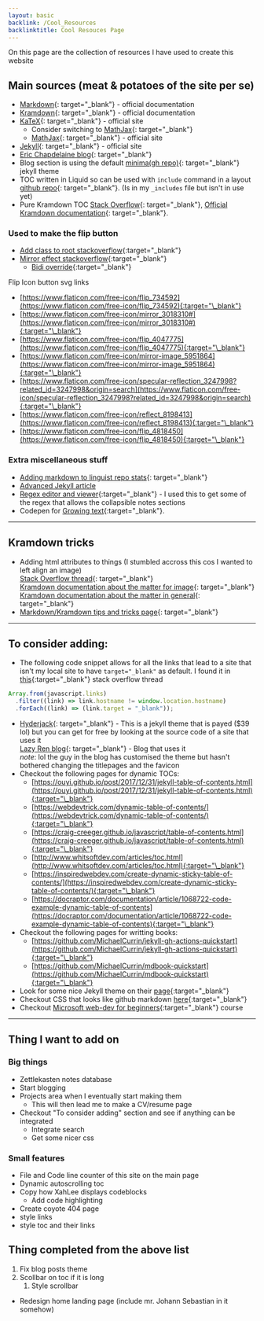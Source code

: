 ```yaml
---
layout: basic
backlink: /Cool_Resources
backlinktitle: Cool Resouces Page
---
```


On this page are the collection of resources I have used to create this website

## Main sources (meat & potatoes of the site per se)

- [Markdown](https://daringfireball.net/projects/markdown/){: target="\_blank"} - official documentation
- [Kramdown](https://kramdown.gettalong.org/){: target="\_blank"} - official documentation
- [KaTeX](https://katex.org/){: target="\_blank"} - official site
  - Consider switching to [MathJax](https://kramdown.gettalong.org/math_engine/mathjax.html){: target="\_blank"}
  - [MathJax](https://www.mathjax.org/){: target="\_blank"} - official site
- [Jekyll](https://jekyllrb.com/){: target="\_blank"} - official site
- [Eric Chapdelaine blog](https://ericchapdelaine.com/){: target="\_blank"}
- Blog section is using the default [minima(gh repo)](https://github.com/jekyll/minima){: target="\_blank"} jekyll theme
- TOC written in Liquid so can be used with `include` command in a layout [github repo](https://github.com/allejo/jekyll-toc){: target="\_blank"}. (Is in my `_includes` file but isn't in use yet)
- Pure Kramdown TOC [Stack Overflow](https://stackoverflow.com/questions/38417624/table-of-contents-using-jekyll-and-kramdown){: target="\_blank"}, [Official Kramdown documentation](https://kramdown.gettalong.org/converter/html.html#toc){: target="\_blank"}.

### Used to make the flip button ###

* [Add class to root stackoverflow](https://stackoverflow.com/questions/13980982/add-class-to-html-with-javascript){:target="\_blank"}
* [Mirror effect stackoverflow](https://stackoverflow.com/questions/5406368/can-you-use-css-to-mirror-flip-text){:target="\_blank"}
	* [Bidi override](https://stackoverflow.com/questions/22642416/css-reverse-a-whole-website-mirror-effect-excluding-tetand-images){:target="\_blank"}

Flip Icon button svg links
* [https://www.flaticon.com/free-icon/flip_734592](https://www.flaticon.com/free-icon/flip_734592){:target="\_blank"}
* [https://www.flaticon.com/free-icon/mirror_3018310#](https://www.flaticon.com/free-icon/mirror_3018310#){:target="\_blank"}
* [https://www.flaticon.com/free-icon/flip_4047775](https://www.flaticon.com/free-icon/flip_4047775){:target="\_blank"}
* [https://www.flaticon.com/free-icon/mirror-image_5951864](https://www.flaticon.com/free-icon/mirror-image_5951864){:target="\_blank"}
* [https://www.flaticon.com/free-icon/specular-reflection_3247998?related_id=3247998&origin=search](https://www.flaticon.com/free-icon/specular-reflection_3247998?related_id=3247998&origin=search){:target="\_blank"}
* [https://www.flaticon.com/free-icon/reflect_8198413](https://www.flaticon.com/free-icon/reflect_8198413){:target="\_blank"}
* [https://www.flaticon.com/free-icon/flip_4818450](https://www.flaticon.com/free-icon/flip_4818450){:target="\_blank"}

### Extra miscellaneous stuff

- [Adding markdown to linguist repo stats](https://joshuatz.com/posts/2019/how-to-get-github-to-recognize-a-pure-markdown-repo/){: target="\_blank"}
- [Advanced Jekyll article](https://dexp.in/articles/advanced-jekyll/)
- [Regex editor and viewer](https://regex101.com/r/8VJpSQ/1){:target="\_blank"} - I used this to get some of the regex that allows the collapsible notes sections
- Codepen for [Growing text](https://codepen.io/Itsca/pen/kYYdor){:target="\_blank"}.

---

## Kramdown tricks

- Adding html attributes to things (I stumbled accross this cos I wanted to left align an image)\
  [Stack Overflow thread](https://stackoverflow.com/questions/23819197/jekyll-blog-post-centering-images){: target="\_blank"}\
  [Kramdown documentation about the matter for image](https://kramdown.gettalong.org/syntax.html#images){: target="\_blank"}\
  [Kramdown documentation about the matter in general](https://kramdown.gettalong.org/syntax.html#attribute-list-definitions){: target="\_blank"}
- [Markdown/Kramdown tips and tricks page](https://about.gitlab.com/blog/2016/07/19/markdown-kramdown-tips-and-tricks/){: target="\_blank"}

---

## To consider adding:

- The following code snippet allows for all the links that lead to a site that isn't my local site to have `target="_blank"` as default.
  I found it in [this](https://stackoverflow.com/questions/4425198/can-i-create-links-with-target-blank-in-markdown){:target="\_blank"} stack overflow thread

```js
Array.from(javascript.links)
  .filter((link) => link.hostname != window.location.hostname)
  .forEach((link) => (link.target = "_blank"));
```

- [Hyderjack](https://hydejack.com/){: target="\_blank"} - This is a jekyll theme that is payed ($39 lol) but you can get for free by looking at the source code of a site that uses it\
  [Lazy Ren blog](https://github.com/LazyRen/LazyRen.github.io){: target="\_blank"} - Blog that uses it\
  _note_: lol the guy in the blog has customised the theme but hasn't bothered changing the titlepages and the favicon
- Checkout the following pages for dynamic TOCs:
  - [https://ouyi.github.io/post/2017/12/31/jekyll-table-of-contents.html](https://ouyi.github.io/post/2017/12/31/jekyll-table-of-contents.html){:target="\_blank"}
  - [https://webdevtrick.com/dynamic-table-of-contents/](https://webdevtrick.com/dynamic-table-of-contents/){:target="\_blank"}
  - [https://craig-creeger.github.io/javascript/table-of-contents.html](https://craig-creeger.github.io/javascript/table-of-contents.html){:target="\_blank"}
  - [http://www.whitsoftdev.com/articles/toc.html](http://www.whitsoftdev.com/articles/toc.html){:target="\_blank"}
  - [https://inspiredwebdev.com/create-dynamic-sticky-table-of-contents/](https://inspiredwebdev.com/create-dynamic-sticky-table-of-contents/){:target="\_blank"}
  - [https://docraptor.com/documentation/article/1068722-code-example-dynamic-table-of-contents](https://docraptor.com/documentation/article/1068722-code-example-dynamic-table-of-contents){:target="\_blank"}
- Checkout the following pages for writting books:
  - [https://github.com/MichaelCurrin/jekyll-gh-actions-quickstart](https://github.com/MichaelCurrin/jekyll-gh-actions-quickstart){:target="\_blank"}
  - [https://github.com/MichaelCurrin/mdbook-quickstart](https://github.com/MichaelCurrin/mdbook-quickstart){:target="\_blank"}
- Look for some nice Jekyll theme on their [page](http://jekyllthemes.org/page9/){:target="\_blank"}
- Checkout CSS that looks like github markdown [here](https://github.com/sindresorhus/github-markdown-css){:target="\_blank"}
- Checkout [Microsoft web-dev for beginners](https://github.com/microsoft/Web-Dev-For-Beginners){:target="\_blank"} course

---

## Thing I want to add on

### Big things

- Zettlekasten notes database
- Start blogging
- Projects area when I eventually start making them
  - This will then lead me to make a CV/resume page
- Checkout "To consider adding" section and see if anything can be integrated
  - Integrate search
  - Get some nicer css

### Small features

- File and Code line counter of this site on the main page
- Dynamic autoscrolling toc
- Copy how XahLee displays codeblocks
  - Add code highlighting
- Create coyote 404 page
- style links
- style toc and their links

## Thing completed from the above list

1. Fix blog posts theme
1. Scollbar on toc if it is long
   1. Style scrollbar
* Redesign home landing page (include mr. Johann Sebastian in it somehow)
